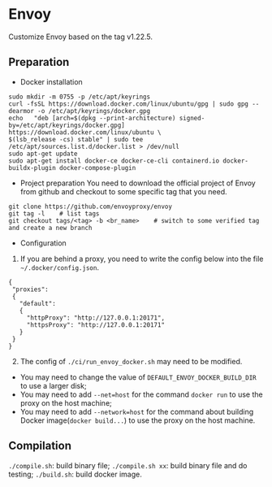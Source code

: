 # Envoy
Customize Envoy based on the tag v1.22.5.

## Preparation
- Docker installation
```
sudo mkdir -m 0755 -p /etc/apt/keyrings
curl -fsSL https://download.docker.com/linux/ubuntu/gpg | sudo gpg --dearmor -o /etc/apt/keyrings/docker.gpg
echo   "deb [arch=$(dpkg --print-architecture) signed-by=/etc/apt/keyrings/docker.gpg] https://download.docker.com/linux/ubuntu \
$(lsb_release -cs) stable" | sudo tee /etc/apt/sources.list.d/docker.list > /dev/null
sudo apt-get update
sudo apt-get install docker-ce docker-ce-cli containerd.io docker-buildx-plugin docker-compose-plugin
```
- Project preparation
You need to download the official project of Envoy from github and checkout to some specific tag that you need.
```
git clone https://github.com/envoyproxy/envoy
git tag -l    # list tags
git checkout tags/<tag> -b <br_name>    # switch to some verified tag and create a new branch
```
- Configuration
1. If you are behind a proxy, you need to write the config below into the file `~/.docker/config.json`.
```
{
 "proxies":
 {
   "default":
   {
     "httpProxy": "http://127.0.0.1:20171",
     "httpsProxy": "http://127.0.0.1:20171"
   }
 }
}
```
2. The config of `./ci/run_envoy_docker.sh` may need to be modified.
- You may need to change the value of `DEFAULT_ENVOY_DOCKER_BUILD_DIR` to use a larger disk;
- You may need to add `--net=host` for the command `docker run` to use the proxy on the host machine;
- You may need to add `--network=host` for the command about building Docker image(`docker build...`) to use the proxy on the host machine.

## Compilation
`./compile.sh`: build binary file;
`./compile.sh xx`: build binary file and do testing;
`./build.sh`: build docker image.

